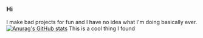 ### Hi

I make bad projects for fun and I have no idea what I'm doing basically ever.
[![Anurag's GitHub stats](https://github-readme-stats.vercel.app/api?username=bioniclambda)](https://github.com/anuraghazra/github-readme-stats)
This is a cool thing I found

<!--
**bioniclambda/bioniclambda** is a ✨ _special_ ✨ repository because its `README.md` (this file) appears on your GitHub profile.

Here are some ideas to get you started:

- 🔭 I’m currently working on ...
- 🌱 I’m currently learning ...
- 👯 I’m looking to collaborate on ...
- 🤔 I’m looking for help with ...
- 💬 Ask me about ...
- 📫 How to reach me: ...
- 😄 Pronouns: ...
- ⚡ Fun fact: ...
-->
